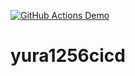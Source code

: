 [![GitHub Actions Demo](https://github.com/Ashtray001/yura1256cicd/actions/workflows/mycicd.yml/badge.svg)](https://github.com/Ashtray001/yura1256cicd/actions/workflows/mycicd.yml)
# yura1256cicd
